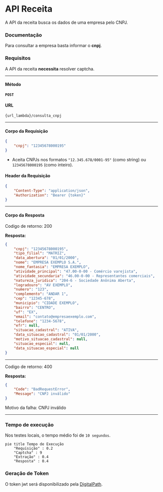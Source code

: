 # API Receita

A API da receita busca os dados de uma empresa pelo CNPJ.

### Documentação

Para consultar a empresa basta informar o **cnpj**.

### Requisitos
A API da receita **necessita** resolver captcha.

---

#### Método
**`POST`**

#### URL

`{url_lambda}/consulta_cnpj`

---

#### Corpo da Requisição
```json
{
    "cnpj": "12345678000195"
}
```

- Aceita CNPJs nos formatos `"12.345.678/0001-95"` (como string) ou `12345678000195` (como inteiro).


#### Header da Requisição
```json
{
    "Content-Type": "application/json",
    "Authorization": "Bearer {token}"
}
```
    
---


#### Corpo da Resposta
Codigo de retorno: 200

**Resposta:**
```json 
{
    "cnpj": "12345678000195",
    "tipo_filial": "MATRIZ",
    "data_abertura": "01/01/2000",
    "nome": "EMPRESA EXEMPLO S.A.",
    "nome_fantasia": "EMPRESA EXEMPLO",
    "atividade_principal": "47.00-0-00 - Comércio varejista",
    "atividade_secundaria": "46.00-0-00 - Representantes comerciais",
    "natureza_juridica": "204-6 - Sociedade Anônima Aberta",
    "logradouro": "AV EXEMPLO",
    "numero": "123",
    "complemento": "ANDAR 1",
    "cep": "12345-678",
    "municipio": "CIDADE EXEMPLO",
    "bairro": "CENTRO",
    "uf": "EX",
    "email": "contato@empresaexemplo.com",
    "telefone": "1234-5678",
    "efr": null,
    "situacao_cadastral": "ATIVA",
    "data_situacao_cadastral": "01/01/2000",
    "motivo_situacao_cadastral": null,
    "situacao_especial": null,
    "data_situacao_especial": null
}

```
---

Codigo de retorno: 400

**Resposta:**
```json
{
    "Code": "BadRequestError",
    "Message": "CNPJ inválido"
}
```
Motivo da falha: CNPJ inválido

---
### Tempo de execução
Nos testes locais, o tempo médio foi de `10 segundos`.

```mermaid
pie title Tempo de Execução
    "Requisição" : 0.2
    "Captcha" : 9
    "Extração" : 0.4
    "Resposta" : 0.4
```

### Geração de Token
O token jwt será disponibilizado pela [DigitalPath](https://digitalpath.com.br).



